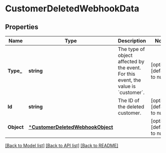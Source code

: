 # CustomerDeletedWebhookData

## Properties
Name | Type | Description | Notes
------------ | ------------- | ------------- | -------------
**Type_** | **string** | The type of object affected by the event. For this event, the value is &#x60;customer&#x60;. | [optional] [default to null]
**Id** | **string** | The ID of the deleted customer. | [optional] [default to null]
**Object** | [***CustomerDeletedWebhookObject**](CustomerDeletedWebhookObject.md) |  | [optional] [default to null]

[[Back to Model list]](../README.md#documentation-for-models) [[Back to API list]](../README.md#documentation-for-api-endpoints) [[Back to README]](../README.md)

